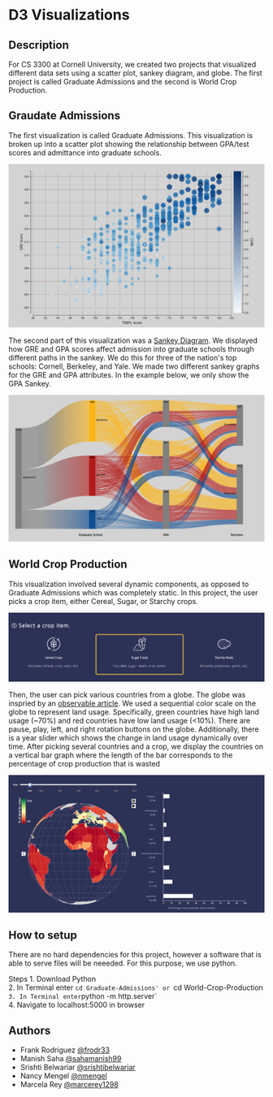 # D3 Visualizations

## Description
For CS 3300 at Cornell University, we created two projects that visualized different data sets using a scatter plot, sankey diagram, and globe. The first project is called Graduate Admissions and the second is World Crop Production.

## Graudate Admissions
The first visualization is called Graduate Admissions. This visualization is broken up into a scatter plot showing the relationship between GPA/test scores and admittance into graduate schools. 

![screenshot](Demo-Images/toefl.png)

The second part of this visualization was a [Sankey Diagram](https://github.com/d3/d3-sankey). We displayed how GRE and GPA scores affect admission into graduate schools through different paths in the sankey. We do this for three of the nation's top schools: Cornell, Berkeley, and Yale. We made two different sankey graphs for the GRE and GPA attributes. In the example below, we only show the GPA Sankey. 

![screenshot](Demo-Images/sankey.png)

## World Crop Production
This visualization involved several dynamic components, as opposed to Graduate Admissions which was completely static. In this project, the user picks a crop item, either Cereal, Sugar, or Starchy crops.

![screenshot](Demo-Images/crops.png)

Then, the user can pick various countries from a globe. The globe was inspried by an [observable article](https://observablehq.com/@d3/versor-dragging). We used a sequential color scale on the globe to represent land usage. Specifically, green countries have high land usage (~70%) and red countries have low land usage (<10%). There are pause, play, left, and right rotation buttons on the globe. Additionally, there is a year slider which shows the change in land usage dynamically over time. After picking several countries and a crop, we display the countries on a vertical bar graph where the length of the bar corresponds to the percentage of crop production that is wasted

![screenshot](Demo-Images/globe.png)

## How to setup
There are no hard dependencies for this project, however a software that is able to serve files will be neeeded. For this purpose, we use python. 

Steps
	1. Download Python  
	2. In Terminal enter `cd Graduate-Admissions' or `cd World-Crop-Production`  
    3. In Terminal enter `python -m http.server`  
    4. Navigate to localhost:5000 in browser  

## Authors
- Frank Rodriguez [@frodr33](https://github.com/frodr33)
- Manish Saha [@sahamanish99](https://github.com/sahamanish99)
- Srishti Belwariar [@srishtibelwariar](https://github.com/srishtibelwariar)
- Nancy Mengel [@nmengel](https://github.com/nmengel)
- Marcela Rey [@marcerey1298](https://github.com/marcerey1298)


